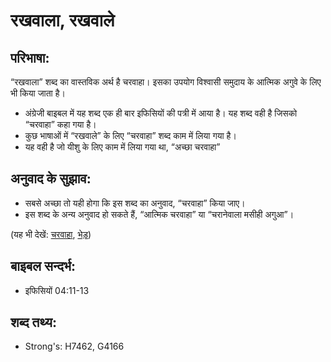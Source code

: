 # रखवाला, रखवाले #

## परिभाषा: ##

“रखवाला” शब्द का वास्तविक अर्थ है चरवाहा। इसका उपयोग विश्वासी समुदाय के आत्मिक अगुवे के लिए भी किया जाता है।

* अंग्रेजी बाइबल में यह शब्द एक ही बार इफिसियों की पत्री में आया है। यह शब्द वही है जिसको “चरवाहा” कहा गया है।
* कुछ भाषाओं में “रखवाले” के लिए “चरवाहा” शब्द काम में लिया गया है।
* यह वही है जो यीशु के लिए काम में लिया गया था, “अच्छा चरवाहा”

## अनुवाद के सुझाव: ##

* सबसे अच्छा तो यही होगा कि इस शब्द का अनुवाद, “चरवाहा” किया जाए।
* इस शब्द के अन्य अनुवाद हो सकते हैं, “आत्मिक चरवाहा” या “चरानेवाला मसीही अगुआ”।
 

(यह भी देखें: [चरवाहा](../shepherd.md), [भेड़](../sheep.md))

## बाइबल सन्दर्भ: ##

* इफिसियों 04:11-13

## शब्द तथ्य: ##

* Strong's: H7462, G4166
